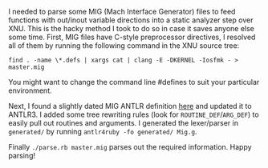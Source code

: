 I needed to parse some MIG (Mach Interface Generator) files to feed functions with out/inout variable directions into a static analyzer step over XNU. This is the hacky method I took to do so in case it saves anyone else some time. First, MIG files have C-style preprocessor directives, I resolved all of them by running the following command in the XNU source tree:

    find . -name \*.defs | xargs cat | clang -E -DKERNEL -Iosfmk - > master.mig

You might want to change the command line #defines to suit your particular environment.

Next, I found a slightly dated MIG ANTLR definition [here](https://github.com/kungliet/okl4/blob/master/tools/magpie-parsers/src/magpieparsers/mig/mig.g) and updated it to ANTLR3. I added some tree rewriting rules (look for `ROUTINE_DEF`/`ARG_DEF`) to easily pull out routines and arguments. I generated the lexer/parser in `generated/` by running `antlr4ruby -fo generated/ Mig.g`.

Finally `./parse.rb master.mig` parses out the required information. Happy parsing!

